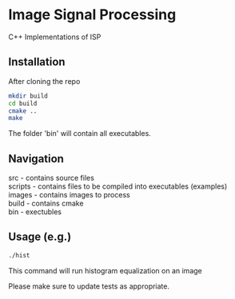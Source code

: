 # Image Signal Processing

C++ Implementations of ISP 

## Installation
After cloning the repo

```bash
mkdir build
cd build
cmake ..
make
```
The folder 'bin' will contain all executables.
## Navigation
src - contains source files \
scripts - contains files to be compiled into executables (examples) \
images - contains images to process \
build - contains cmake \
bin - exectubles


## Usage (e.g.)

```bash
./hist
```
This command will run histogram equalization on an image



Please make sure to update tests as appropriate.
